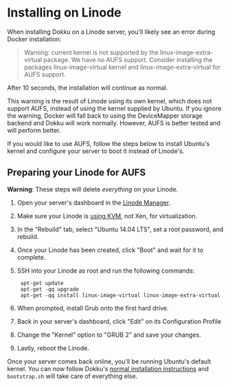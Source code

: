 # Installing on Linode

When installing Dokku on a Linode server, you'll likely see an error during Docker installation:

> Warning: current kernel is not supported by the linux-image-extra-virtual package.  We have no AUFS support.  Consider installing the packages linux-image-virtual kernel and linux-image-extra-virtual for AUFS support.

After 10 seconds, the installation will continue as normal.

This warning is the result of Linode using its own kernel, which does not support AUFS, instead of using the kernel supplied by Ubuntu. If you ignore the warning, Docker will fall back to using the DeviceMapper storage backend and Dokku will work normally. However, AUFS is better tested and will perform better.

If you would like to use AUFS, follow the steps below to install Ubuntu's kernel and configure your server to boot it instead of Linode's.

## Preparing your Linode for AUFS

__Warning__: These steps will delete *everything* on your Linode.

1. Open your server's dashboard in the [Linode Manager](https://manager.linode.com/).

2. Make sure your Linode is [using KVM](https://www.linode.com/docs/platform/kvm#how-to-enable-kvm), not Xen, for virtualization.

3. In the "Rebuild" tab, select "Ubuntu 14.04 LTS", set a root password, and rebuild.

4. Once your Linode has been created, click "Boot" and wait for it to complete.

5. SSH into your Linode as root and run the following commands:

        apt-get update
        apt-get -qq upgrade
        apt-get -qq install linux-image-virtual linux-image-extra-virtual

6. When prompted, install Grub onto the first hard drive.

7. Back in your server's dashboard, click "Edit" on its Configuration Profile

8. Change the "Kernel" option to "GRUB 2" and save your changes.

9. Lastly, reboot the Linode.

Once your server comes back online, you'll be running Ubuntu's default kernel. You can now follow Dokku's [normal installation instructions](/dokku/installation) and `bootstrap.sh` will take care of everything else.
